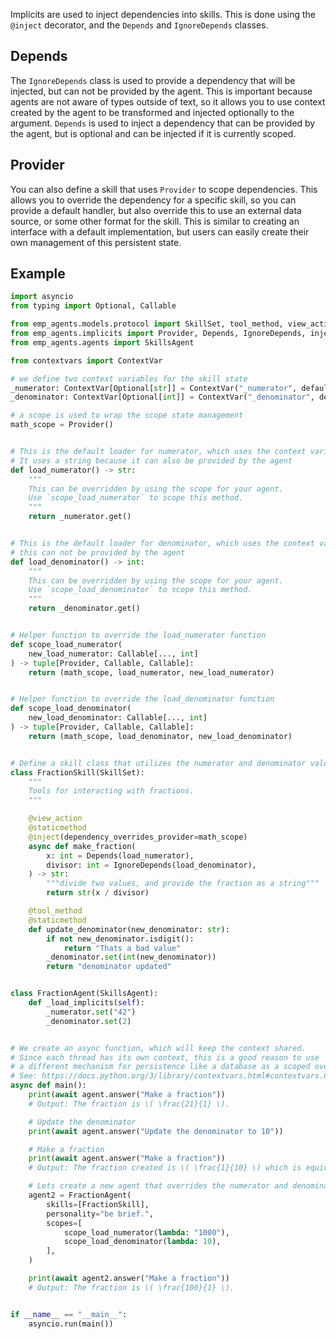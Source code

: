 Implicits are used to inject dependencies into skills.  This is done using the `@inject` decorator, and the `Depends` and `IgnoreDepends` classes.

## Depends

The `IgnoreDepends` class is used to provide a dependency that will be injected, but can not be provided by the agent.  This is important because agents are not aware of types outside of text, so it allows you to use context created by the agent to be transformed and injected optionally to the argument.  `Depends` is used to inject a dependency that can be provided by the agent,
but is optional and can be injected if it is currently scoped.

## Provider

You can also define a skill that uses `Provider` to scope dependencies.  This allows you to override the dependency for a specific skill, so you can provide a default handler, but also override this to use an external data source, or some other format for the skill.  This is similar to creating an interface with a default implementation, but users can easily create their own management of this persistent state.


## Example

```python
import asyncio
from typing import Optional, Callable

from emp_agents.models.protocol import SkillSet, tool_method, view_action
from emp_agents.implicits import Provider, Depends, IgnoreDepends, inject
from emp_agents.agents import SkillsAgent

from contextvars import ContextVar

# we define two context variables for the skill state
_numerator: ContextVar[Optional[str]] = ContextVar("_numerator", default=None)
_denominator: ContextVar[Optional[int]] = ContextVar("_denominator", default=None)

# a scope is used to wrap the scope state management
math_scope = Provider()


# This is the default loader for numerator, which uses the context variable.
# It uses a string because it can also be provided by the agent
def load_numerator() -> str:
    """
    This can be overridden by using the scope for your agent.
    Use `scope_load_numerator` to scope this method.
    """
    return _numerator.get()


# This is the default loader for denominator, which uses the context variable and provides an integer
# this can not be provided by the agent
def load_denominator() -> int:
    """
    This can be overridden by using the scope for your agent.
    Use `scope_load_denominator` to scope this method.
    """
    return _denominator.get()


# Helper function to override the load_numerator function
def scope_load_numerator(
    new_load_numerator: Callable[..., int]
) -> tuple[Provider, Callable, Callable]:
    return (math_scope, load_numerator, new_load_numerator)


# Helper function to override the load_denominator function
def scope_load_denominator(
    new_load_denominator: Callable[..., int]
) -> tuple[Provider, Callable, Callable]:
    return (math_scope, load_denominator, new_load_denominator)


# Define a skill class that utilizes the numerator and denominator values
class FractionSkill(SkillSet):
    """
    Tools for interacting with fractions.
    """

    @view_action
    @staticmethod
    @inject(dependency_overrides_provider=math_scope)
    async def make_fraction(
        x: int = Depends(load_numerator),
        divisor: int = IgnoreDepends(load_denominator),
    ) -> str:
        """divide two values, and provide the fraction as a string"""
        return str(x / divisor)

    @tool_method
    @staticmethod
    def update_denominator(new_denominator: str):
        if not new_denominator.isdigit():
            return "Thats a bad value"
        _denominator.set(int(new_denominator))
        return "denominator updated"


class FractionAgent(SkillsAgent):
    def _load_implicits(self):
        _numerator.set("42")
        _denominator.set(2)


# We create an async function, which will keep the context shared.
# Since each thread has its own context, this is a good reason to use
# a different mechanism for persistence like a database as a scoped override.
# See: https://docs.python.org/3/library/contextvars.html#contextvars.Context
async def main():
    print(await agent.answer("Make a fraction"))
    # Output: The fraction is \( \frac{21}{1} \).

    # Update the denominator
    print(await agent.answer("Update the denominator to 10"))

    # Make a fraction
    print(await agent.answer("Make a fraction"))
    # Output: The fraction created is \( \frac{1}{10} \) which is equivalent to 0.1

    # Lets create a new agent that overrides the numerator and denominator functions
    agent2 = FractionAgent(
        skills=[FractionSkill],
        personality="be brief.",
        scopes=[
            scope_load_numerator(lambda: "1000"),
            scope_load_denominator(lambda: 10),
        ],
    )

    print(await agent2.answer("Make a fraction"))
    # Output: The fraction is \( \frac{100}{1} \).


if __name__ == "__main__":
    asyncio.run(main())
```
